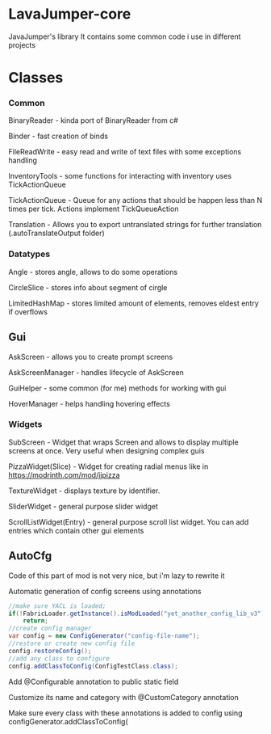 # LavaJumper-core
JavaJumper's library
It contains some common code i use in different projects

# Classes
### Common
BinaryReader - kinda port of BinaryReader from c#

Binder - fast creation of binds

FileReadWrite - easy read and write of text files 
with some exceptions handling

InventoryTools - some functions for interacting with inventory
uses TickActionQueue

TickActionQueue -  Queue for any actions that should be happen less than N times per tick.
Actions implement TickQueueAction

Translation - Allows you to export untranslated strings for further translation (.autoTranslateOutput folder)

### Datatypes

Angle - stores angle, allows to do some operations

CircleSlice - stores info about segment of cirgle

LimitedHashMap - stores limited amount of elements, removes eldest entry if overflows

## Gui

AskScreen - allows you to create prompt screens

AskScreenManager - handles lifecycle of AskScreen

GuiHelper - some common (for me) methods for working with gui

HoverManager - helps handling hovering effects

### Widgets

SubScreen - Widget that wraps Screen and allows to display multiple screens at once.
Very useful when designing complex guis

PizzaWidget(Slice) - Widget for creating radial menus like in https://modrinth.com/mod/jjpizza

TextureWidget - displays texture by identifier.

SliderWidget - general purpose slider widget

ScrollListWidget(Entry) - general purpose scroll list widget. 
You can add entries which contain other gui elements

## AutoCfg
Code of this part of mod is not very nice, but i'm lazy to rewrite it

Automatic generation of config screens using annotations

```java
//make sure YACL is loaded;
if(!FabricLoader.getInstance().isModLoaded("yet_another_config_lib_v3"))
    return;
//create config manager
var config = new ConfigGenerator("config-file-name");
//restore or create new config file
config.restoreConfig();
//add any class to configure
config.addClassToConfig(ConfigTestClass.class);
```
Add @Configurable annotation to public static field  

Customize its name and category with @CustomCategory annotation

Make sure every class with these annotations is added to config using configGenerator.addClassToConfig( 
